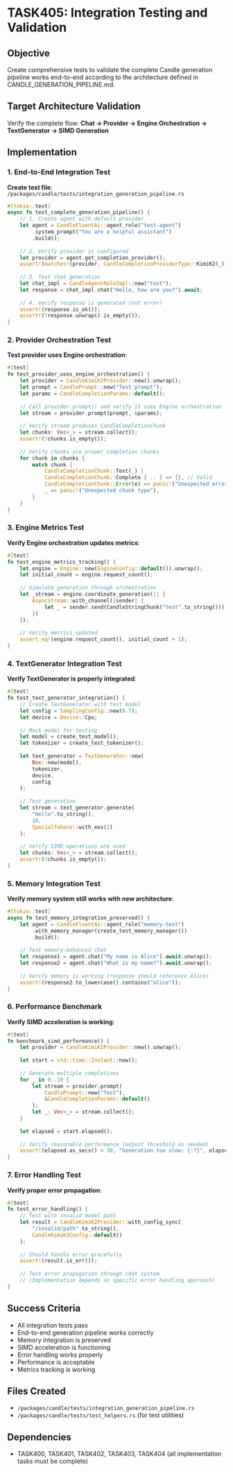 # TASK405: Integration Testing and Validation

## Objective
Create comprehensive tests to validate the complete Candle generation pipeline works end-to-end according to the architecture defined in CANDLE_GENERATION_PIPELINE.md.

## Target Architecture Validation
Verify the complete flow: **Chat → Provider → Engine Orchestration → TextGenerator → SIMD Generation**

## Implementation

### 1. End-to-End Integration Test
**Create test file**: `/packages/candle/tests/integration_generation_pipeline.rs`
```rust
#[tokio::test]
async fn test_complete_generation_pipeline() {
    // 1. Create agent with default provider
    let agent = CandleFluentAi::agent_role("test-agent")
        .system_prompt("You are a helpful assistant")
        .build();
    
    // 2. Verify provider is configured
    let provider = agent.get_completion_provider();
    assert!(matches!(provider, CandleCompletionProviderType::KimiK2(_)));
    
    // 3. Test chat generation
    let chat_impl = CandleAgentRoleImpl::new("test");
    let response = chat_impl.chat("Hello, how are you?").await;
    
    // 4. Verify response is generated (not error)
    assert!(response.is_ok());
    assert!(!response.unwrap().is_empty());
}
```

### 2. Provider Orchestration Test
**Test provider uses Engine orchestration**:
```rust
#[test]
fn test_provider_uses_engine_orchestration() {
    let provider = CandleKimiK2Provider::new().unwrap();
    let prompt = CandlePrompt::new("Test prompt");
    let params = CandleCompletionParams::default();
    
    // Call provider.prompt() and verify it uses Engine orchestration
    let stream = provider.prompt(prompt, &params);
    
    // Verify stream produces CandleCompletionChunk
    let chunks: Vec<_> = stream.collect();
    assert!(!chunks.is_empty());
    
    // Verify chunks are proper completion chunks
    for chunk in chunks {
        match chunk {
            CandleCompletionChunk::Text(_) | 
            CandleCompletionChunk::Complete { .. } => {}, // Valid
            CandleCompletionChunk::Error(e) => panic!("Unexpected error: {}", e),
            _ => panic!("Unexpected chunk type"),
        }
    }
}
```

### 3. Engine Metrics Test
**Verify Engine orchestration updates metrics**:
```rust
#[test]
fn test_engine_metrics_tracking() {
    let engine = Engine::new(EngineConfig::default()).unwrap();
    let initial_count = engine.request_count();
    
    // Simulate generation through orchestration
    let _stream = engine.coordinate_generation(|| {
        AsyncStream::with_channel(|sender| {
            let _ = sender.send(CandleStringChunk("test".to_string()));
        })
    });
    
    // Verify metrics updated
    assert_eq!(engine.request_count(), initial_count + 1);
}
```

### 4. TextGenerator Integration Test
**Verify TextGenerator is properly integrated**:
```rust
#[test]
fn test_text_generator_integration() {
    // Create TextGenerator with test model
    let config = SamplingConfig::new(0.7);
    let device = Device::Cpu;
    
    // Mock model for testing
    let model = create_test_model();
    let tokenizer = create_test_tokenizer();
    
    let text_generator = TextGenerator::new(
        Box::new(model),
        tokenizer,
        device,
        config
    );
    
    // Test generation
    let stream = text_generator.generate(
        "Hello".to_string(),
        10,
        SpecialTokens::with_eos(2)
    );
    
    // Verify SIMD operations are used
    let chunks: Vec<_> = stream.collect();
    assert!(!chunks.is_empty());
}
```

### 5. Memory Integration Test
**Verify memory system still works with new architecture**:
```rust
#[tokio::test]
async fn test_memory_integration_preserved() {
    let agent = CandleFluentAi::agent_role("memory-test")
        .with_memory_manager(create_test_memory_manager())
        .build();
    
    // Test memory-enhanced chat
    let response1 = agent.chat("My name is Alice").await.unwrap();
    let response2 = agent.chat("What is my name?").await.unwrap();
    
    // Verify memory is working (response should reference Alice)
    assert!(response2.to_lowercase().contains("alice"));
}
```

### 6. Performance Benchmark
**Verify SIMD acceleration is working**:
```rust
#[test]
fn benchmark_simd_performance() {
    let provider = CandleKimiK2Provider::new().unwrap();
    
    let start = std::time::Instant::now();
    
    // Generate multiple completions
    for _ in 0..10 {
        let stream = provider.prompt(
            CandlePrompt::new("Test"),
            &CandleCompletionParams::default()
        );
        let _: Vec<_> = stream.collect();
    }
    
    let elapsed = start.elapsed();
    
    // Verify reasonable performance (adjust threshold as needed)
    assert!(elapsed.as_secs() < 30, "Generation too slow: {:?}", elapsed);
}
```

### 7. Error Handling Test
**Verify proper error propagation**:
```rust
#[test]
fn test_error_handling() {
    // Test with invalid model path
    let result = CandleKimiK2Provider::with_config_sync(
        "/invalid/path".to_string(),
        CandleKimiK2Config::default()
    );
    
    // Should handle error gracefully
    assert!(result.is_err());
    
    // Test error propagation through chat system
    // (Implementation depends on specific error handling approach)
}
```

## Success Criteria
- All integration tests pass
- End-to-end generation pipeline works correctly
- Memory integration is preserved
- SIMD acceleration is functioning
- Error handling works properly
- Performance is acceptable
- Metrics tracking is working

## Files Created
- `/packages/candle/tests/integration_generation_pipeline.rs`
- `/packages/candle/tests/test_helpers.rs` (for test utilities)

## Dependencies
- TASK400, TASK401, TASK402, TASK403, TASK404 (all implementation tasks must be complete)
